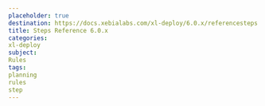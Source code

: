 ```yaml
---
placeholder: true
destination: https://docs.xebialabs.com/xl-deploy/6.0.x/referencesteps.html
title: Steps Reference 6.0.x
categories:
xl-deploy
subject:
Rules
tags:
planning
rules
step
---
```

